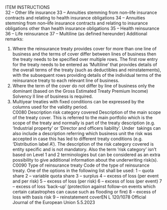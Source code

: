  
ITEM  INSTRUCTIONS  
32 – Other life insurance 
33 – Annuities stemming from non–life insurance contracts and relating to health 
insurance obligations 
34 – Annuities stemming from non–life insurance contracts and relating to 
insurance obligations other than health insurance obligations 
35 – Health reinsurance 
36 – Life reinsurance 
37 – Multiline (as defined hereunder) 
Additional remarks: 
1) Where the reinsurance treaty provides cover for more than one line of business 
and the terms of cover differ between lines of business then the treaty needs to 
be specified over multiple rows. The first row entry for the treaty needs to be 
entered as ‘Multiline’ that provides details of the overall terms of the treaty 
(such as deductibles and reinstatements), with the subsequent rows providing 
details of the individual terms of the reinsurance treaty to each relevant line of 
business. 
2) Where the term of the cover do not differ by line of business only the 
dominant (based on the Gross Estimated Treaty Premium Income) Solvency 
II line of business is required. 
3) Multiyear treaties with fixed conditions can be expressed by the columns used 
for the validity period.  
C0080  Description risk category 
covered  Description of the main scope of the treaty cover. This is referred to the main 
portfolio which is the scope of the treaty and normally is part of the treaty 
description (e.g. ‘Industrial property’ or ‘Director and officers liability’. Under ­
takings can also include a description referring which business unit the risk 
was accepted in case this has led to different treaty conditions (e.g. ‘Distribution 
label A’). 
The description of the risk category covered is entity specific and is not 
mandatory. Also the term ‘risk category’ isn’t based on Level 1 and 2 
terminologies but can be considered as an extra possibility to give additional 
information about the underwriting risk(s).  
C0090  Type of reinsurance treaty  Code of the type of reinsurance treaty. One of the options in the following list 
shall be used: 
1 – quota share 
2 – variable quota share 
3 – surplus 
4 – excess of loss (per event and per risk) 
5 – excess of loss (per risk) 
6 – excess of loss (per event) 
7 – excess of loss ‘back–up’ (protection against follow–on events which certain 
catastrophes can cause such as flooding or fire) 
8 – excess of loss with basis risk 
9 – reinstatement coverEN  L 120/1078 Official Journal of the European Union 5.5.2023